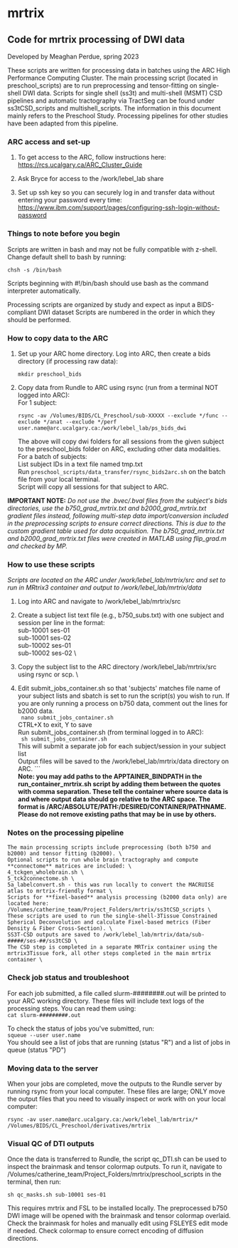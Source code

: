 # mrtrix
## Code for mrtrix processing of DWI data
Developed by Meaghan Perdue, spring 2023

These scripts are written for processing data in batches using the ARC High Performance Computing Cluster. The main processing script (located in preschool_scripts) are to run preprocessing and tensor-fitting on single-shell DWI data. Scripts for single shell (ss3t) and multi-shell (MSMT) CSD pipelines and automatic tractography via TractSeg can be found under ss3tCSD_scripts and multishell_scripts.
The information in this document mainly refers to the Preschool Study. Processing pipelines for other studies have been adapted from this pipeline.

### ARC access and set-up
1. To get access to the ARC, follow instructions here: https://rcs.ucalgary.ca/ARC_Cluster_Guide 

2. Ask Bryce for access to the /work/lebel_lab share 

3. Set up ssh key so you can securely log in and transfer data without entering your password every time: <https://www.ibm.com/support/pages/configuring-ssh-login-without-password>

### Things to note before you begin
Scripts are written in bash and may not be fully compatible with z-shell. Change default shell to bash by running: 
```
chsh -s /bin/bash
```
Scripts beginning with #!/bin/bash should use bash as the command interpreter automatically.

Processing scripts are organized by study and expect as input a BIDS-compliant DWI dataset
Scripts are numbered in the order in which they should be performed.

### How to copy data to the ARC
1. Set up your ARC home directory. Log into ARC, then create a bids directory (if processing raw data):
    ```
    mkdir preschool_bids
    ```
2. Copy data from Rundle to ARC using rsync (run from a terminal NOT logged into ARC): \
For 1 subject:
    ``` 
    rsync -av /Volumes/BIDS/CL_Preschool/sub-XXXXX --exclude */func --exclude */anat --exclude */perf user.name@arc.ucalgary.ca:/work/lebel_lab/ps_bids_dwi 
    ```
    The above will copy dwi folders for all sessions from the given subject to the preschool_bids folder on ARC, excluding other data modalities. \
For a batch of subjects: \
List subject IDs in a text file named tmp.txt \
Run ` preschool_scripts/data_transfer/rsync_bids2arc.sh ` on the batch file from your local terminal. \
Script will copy all sessions for that subject to ARC. 

**IMPORTANT NOTE:** *Do not use the .bvec/.bval files from the subject's bids directories, use the b750_grad_mrtrix.txt and b2000_grad_mrtrix.txt gradient files instead, following multi-step data import/conversion included in the preprocessing scripts to ensure correct directions. This is due to the custom gradient table used for data acquisition. The b750_grad_mrtrix.txt and b2000_grad_mrtrix.txt files were created in MATLAB using flip_grad.m and checked by MP.*

### How to use these scripts 
*Scripts are located on the ARC under /work/lebel_lab/mrtrix/src and set to run in MRtrix3 container and output to /work/lebel_lab/mrtrix/data*
1. Log into ARC and navigate to /work/lebel_lab/mrtrix/src
2. Create a subject list text file (e.g., b750_subs.txt) with one subject and session per line in the format: \
        sub-10001 ses-01 \
        sub-10001 ses-02 \
        sub-10002 ses-01 \
        sub-10002 ses-02 \
3. Copy the subject list to the ARC directory /work/lebel_lab/mrtrix/src using rsync or scp. \

4. Edit submit_jobs_container.sh so that 'subjects' matches file name of your subject lists and sbatch is set to run the script(s) you wish to run. If you are only running a process on b750 data, comment out the lines for b2000 data. \
        ``` 
        nano submit_jobs_container.sh 
        ``` \
        CTRL+X to exit, Y to save \
     Run submit_jobs_container.sh (from terminal logged in to ARC): \
        ``` 
        sh submit_jobs_container.sh 
        ``` \
        This will submit a separate job for each subject/session in your subject list \
Output files will be saved to the /work/lebel_lab/mrtrix/data directory on ARC.
        ``` \
        **Note: you may add paths to the APPTAINER_BINDPATH in the run_container_mrtrix.sh script by adding them between the quotes with comma separation. These tell the container where source data is and where output data should go relative to the ARC space. The format is /ARC/ABSOLUTE/PATH:/DESIRED/CONTAINER/PATHNAME. Please do not remove existing paths that may be in use by others.**


### Notes on the processing pipeline
    The main processing scripts include preprocessing (both b750 and b2000) and tensor fitting (b2000). \
    Optional scripts to run whole brain tractography and compute **connectome** matrices are included: \
    4_tckgen_wholebrain.sh \
    5_tck2connectome.sh \
    5a_labelconvert.sh - this was run locally to convert the MACRUISE atlas to mrtrix-friendly format \   
    Scripts for **fixel-based** analysis processing (b2000 data only) are located here: /Volumes/catherine_team/Project_Folders/mrtrix/ss3tCSD_scripts \
    These scripts are used to run the single-shell-3Tissue Constrained Spherical Deconvolution and calculate Fixel-based metrics (Fiber Density & Fiber Cross-Section). \
    SS3T-CSD outputs are saved to /work/lebel_lab/mrtrix/data/sub-#####/ses-##/ss3tCSD \
    The CSD step is completed in a separate MRTrix container using the mrtrix3Tissue fork, all other steps completed in the main mrtrix container \

### Check job status and troubleshoot
For each job submitted, a file called slurm-########.out will be printed to your ARC working directory. These files will include text logs of the processing steps. You can read them using: \
        ` cat slurm-#########.out `

To check the status of jobs you've submitted, run: \
        ` squeue --user user.name ` \
    You should see a list of jobs that are running (status "R") and a list of jobs in queue (status "PD")

### Moving data to the server
When your jobs are completed, move the outputs to the Rundle server by running rsync from your local computer. These files are large; ONLY move the output files that you need to visually inspect or work with on your local computer:
```
rsync -av user.name@arc.ucalgary.ca:/work/lebel_lab/mrtrix/* /Volumes/BIDS/CL_Preschool/derivatives/mrtrix 
```

### Visual QC of DTI outputs
Once the data is transferred to Rundle, the script qc_DTI.sh can be used to inspect the brainmask and tensor colormap outputs. To run it, navigate to /Volumes/catherine_team/Project_Folders/mrtrix/preschool_scripts in the terminal, then run:
```
sh qc_masks.sh sub-10001 ses-01
```
This requires mrtrix and FSL to be installed locally. The preprocessed b750 DWI image will be opened with the brainmask and tensor colormap overlaid. Check the brainmask for holes and manually edit using FSLEYES edit mode if needed. Check colormap to ensure correct encoding of diffusion directions.